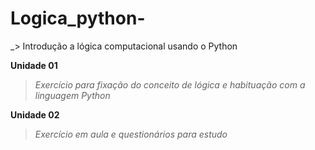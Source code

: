 # Logica_python-
_> Introdução a lógica computacional usando o Python 

**Unidade 01**
> _Exercício para fixação do conceito de lógica e habituação com a linguagem Python_

**Unidade 02**
> _Exercício em aula e questionários para estudo_